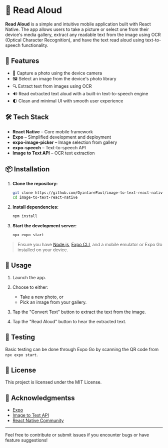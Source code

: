 # 📖 Read Aloud

**Read Aloud** is a simple and intuitive mobile application built with React Native. The app allows users to take a picture or select one from their device's media gallery, extract any readable text from the image using OCR (Optical Character Recognition), and have the text read aloud using text-to-speech functionality.

## 🚀 Features

- 📸 Capture a photo using the device camera
- 🖼 Select an image from the device's photo library
- 🔍 Extract text from images using OCR
- 🔊 Read extracted text aloud with a built-in text-to-speech engine
- 🌓 Clean and minimal UI with smooth user experience

## 🛠 Tech Stack

- **React Native** – Core mobile framework
- **Expo** – Simplified development and deployment
- **expo-image-picker** – Image selection from gallery
- **expo-speech** – Text-to-speech API
- **Image to Text API** – OCR text extraction

## 📦 Installation

1. **Clone the repository:**
   ```bash
   git clone https://github.com/OyintarePaul/image-to-text-react-native.git
   cd image-to-text-react-native


2. **Install dependencies:**

   ```bash
   npm install


3. **Start the development server:**

   ```bash
   npx expo start


> Ensure you have [Node.js](https://nodejs.org/), [Expo CLI](https://docs.expo.dev/get-started/installation/), and a mobile emulator or Expo Go installed on your device.

## 📱 Usage

1. Launch the app.
2. Choose to either:

   * Take a new photo, or
   * Pick an image from your gallery.
3. Tap the "Convert Text" button to extract the text from the image.
4. Tap the "Read Aloud" button to hear the extracted text.

## 🧪 Testing

Basic testing can be done through Expo Go by scanning the QR code from `npx expo start`.

## 📝 License

This project is licensed under the MIT License.

## 🙌 Acknowledgmentss

* [Expo](https://expo.dev/)
* [Image to Text API](https://apilayer.com/marketplace/image_to_text-api)
* [React Native Community](https://reactnative.dev/)

---

Feel free to contribute or submit issues if you encounter bugs or have feature suggestions!

```

